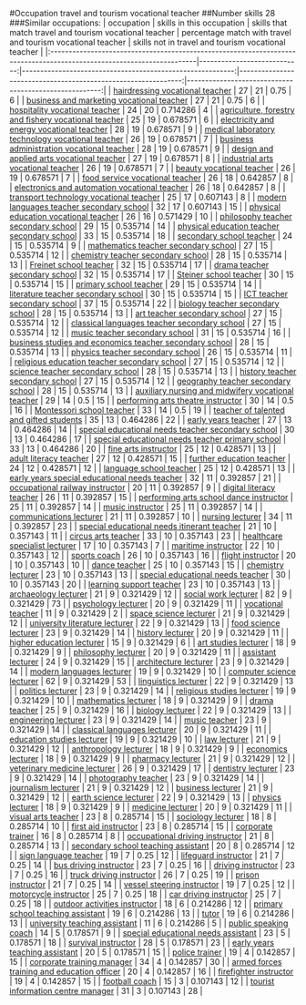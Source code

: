 #Occupation travel and tourism vocational teacher
##Number skills 28
###Similar occupations:
| occupation                                                                                                            |   skills in this occupation |   skills that match travel and tourism vocational teacher |   percentage match with travel and tourism vocational teacher |   skills not in travel and tourism vocational teacher |
|:----------------------------------------------------------------------------------------------------------------------|----------------------------:|----------------------------------------------------------:|--------------------------------------------------------------:|------------------------------------------------------:|
| [hairdressing vocational teacher](hairdressing_vocational_teacher.md)                                                 |                          27 |                                                        21 |                                                      0.75     |                                                     6 |
| [business and marketing vocational teacher](business_and_marketing_vocational_teacher.md)                             |                          27 |                                                        21 |                                                      0.75     |                                                     6 |
| [hospitality vocational teacher](hospitality_vocational_teacher.md)                                                   |                          24 |                                                        20 |                                                      0.714286 |                                                     4 |
| [agriculture, forestry and fishery vocational teacher](agriculture,_forestry_and_fishery_vocational_teacher.md)       |                          25 |                                                        19 |                                                      0.678571 |                                                     6 |
| [electricity and energy vocational teacher](electricity_and_energy_vocational_teacher.md)                             |                          28 |                                                        19 |                                                      0.678571 |                                                     9 |
| [medical laboratory technology vocational teacher](medical_laboratory_technology_vocational_teacher.md)               |                          26 |                                                        19 |                                                      0.678571 |                                                     7 |
| [business administration vocational teacher](business_administration_vocational_teacher.md)                           |                          28 |                                                        19 |                                                      0.678571 |                                                     9 |
| [design and applied arts vocational teacher](design_and_applied_arts_vocational_teacher.md)                           |                          27 |                                                        19 |                                                      0.678571 |                                                     8 |
| [industrial arts vocational teacher](industrial_arts_vocational_teacher.md)                                           |                          26 |                                                        19 |                                                      0.678571 |                                                     7 |
| [beauty vocational teacher](beauty_vocational_teacher.md)                                                             |                          26 |                                                        19 |                                                      0.678571 |                                                     7 |
| [food service vocational teacher](food_service_vocational_teacher.md)                                                 |                          26 |                                                        18 |                                                      0.642857 |                                                     8 |
| [electronics and automation vocational teacher](electronics_and_automation_vocational_teacher.md)                     |                          26 |                                                        18 |                                                      0.642857 |                                                     8 |
| [transport technology vocational teacher](transport_technology_vocational_teacher.md)                                 |                          25 |                                                        17 |                                                      0.607143 |                                                     8 |
| [modern languages teacher secondary school](modern_languages_teacher_secondary_school.md)                             |                          32 |                                                        17 |                                                      0.607143 |                                                    15 |
| [physical education vocational teacher](physical_education_vocational_teacher.md)                                     |                          26 |                                                        16 |                                                      0.571429 |                                                    10 |
| [philosophy teacher secondary school](philosophy_teacher_secondary_school.md)                                         |                          29 |                                                        15 |                                                      0.535714 |                                                    14 |
| [physical education teacher secondary school](physical_education_teacher_secondary_school.md)                         |                          33 |                                                        15 |                                                      0.535714 |                                                    18 |
| [secondary school teacher](secondary_school_teacher.md)                                                               |                          24 |                                                        15 |                                                      0.535714 |                                                     9 |
| [mathematics teacher secondary school](mathematics_teacher_secondary_school.md)                                       |                          27 |                                                        15 |                                                      0.535714 |                                                    12 |
| [chemistry teacher secondary school](chemistry_teacher_secondary_school.md)                                           |                          28 |                                                        15 |                                                      0.535714 |                                                    13 |
| [Freinet school teacher](Freinet_school_teacher.md)                                                                   |                          32 |                                                        15 |                                                      0.535714 |                                                    17 |
| [drama teacher secondary school](drama_teacher_secondary_school.md)                                                   |                          32 |                                                        15 |                                                      0.535714 |                                                    17 |
| [Steiner school teacher](Steiner_school_teacher.md)                                                                   |                          30 |                                                        15 |                                                      0.535714 |                                                    15 |
| [primary school teacher](primary_school_teacher.md)                                                                   |                          29 |                                                        15 |                                                      0.535714 |                                                    14 |
| [literature teacher secondary school](literature_teacher_secondary_school.md)                                         |                          30 |                                                        15 |                                                      0.535714 |                                                    15 |
| [ICT teacher secondary school](ICT_teacher_secondary_school.md)                                                       |                          37 |                                                        15 |                                                      0.535714 |                                                    22 |
| [biology teacher secondary school](biology_teacher_secondary_school.md)                                               |                          28 |                                                        15 |                                                      0.535714 |                                                    13 |
| [art teacher secondary school](art_teacher_secondary_school.md)                                                       |                          27 |                                                        15 |                                                      0.535714 |                                                    12 |
| [classical languages teacher secondary school](classical_languages_teacher_secondary_school.md)                       |                          27 |                                                        15 |                                                      0.535714 |                                                    12 |
| [music teacher secondary school](music_teacher_secondary_school.md)                                                   |                          31 |                                                        15 |                                                      0.535714 |                                                    16 |
| [business studies and economics teacher secondary school](business_studies_and_economics_teacher_secondary_school.md) |                          28 |                                                        15 |                                                      0.535714 |                                                    13 |
| [physics teacher secondary school](physics_teacher_secondary_school.md)                                               |                          26 |                                                        15 |                                                      0.535714 |                                                    11 |
| [religious education teacher secondary school](religious_education_teacher_secondary_school.md)                       |                          27 |                                                        15 |                                                      0.535714 |                                                    12 |
| [science teacher secondary school](science_teacher_secondary_school.md)                                               |                          28 |                                                        15 |                                                      0.535714 |                                                    13 |
| [history teacher secondary school](history_teacher_secondary_school.md)                                               |                          27 |                                                        15 |                                                      0.535714 |                                                    12 |
| [geography teacher secondary school](geography_teacher_secondary_school.md)                                           |                          28 |                                                        15 |                                                      0.535714 |                                                    13 |
| [auxiliary nursing and midwifery vocational teacher](auxiliary_nursing_and_midwifery_vocational_teacher.md)           |                          29 |                                                        14 |                                                      0.5      |                                                    15 |
| [performing arts theatre instructor](performing_arts_theatre_instructor.md)                                           |                          30 |                                                        14 |                                                      0.5      |                                                    16 |
| [Montessori school teacher](Montessori_school_teacher.md)                                                             |                          33 |                                                        14 |                                                      0.5      |                                                    19 |
| [teacher of talented and gifted students](teacher_of_talented_and_gifted_students.md)                                 |                          35 |                                                        13 |                                                      0.464286 |                                                    22 |
| [early years teacher](early_years_teacher.md)                                                                         |                          27 |                                                        13 |                                                      0.464286 |                                                    14 |
| [special educational needs teacher secondary school](special_educational_needs_teacher_secondary_school.md)           |                          30 |                                                        13 |                                                      0.464286 |                                                    17 |
| [special educational needs teacher primary school](special_educational_needs_teacher_primary_school.md)               |                          33 |                                                        13 |                                                      0.464286 |                                                    20 |
| [fine arts instructor](fine_arts_instructor.md)                                                                       |                          25 |                                                        12 |                                                      0.428571 |                                                    13 |
| [adult literacy teacher](adult_literacy_teacher.md)                                                                   |                          27 |                                                        12 |                                                      0.428571 |                                                    15 |
| [further education teacher](further_education_teacher.md)                                                             |                          24 |                                                        12 |                                                      0.428571 |                                                    12 |
| [language school teacher](language_school_teacher.md)                                                                 |                          25 |                                                        12 |                                                      0.428571 |                                                    13 |
| [early years special educational needs teacher](early_years_special_educational_needs_teacher.md)                     |                          32 |                                                        11 |                                                      0.392857 |                                                    21 |
| [occupational railway instructor](occupational_railway_instructor.md)                                                 |                          20 |                                                        11 |                                                      0.392857 |                                                     9 |
| [digital literacy teacher](digital_literacy_teacher.md)                                                               |                          26 |                                                        11 |                                                      0.392857 |                                                    15 |
| [performing arts school dance instructor](performing_arts_school_dance_instructor.md)                                 |                          25 |                                                        11 |                                                      0.392857 |                                                    14 |
| [music instructor](music_instructor.md)                                                                               |                          25 |                                                        11 |                                                      0.392857 |                                                    14 |
| [communications lecturer](communications_lecturer.md)                                                                 |                          21 |                                                        11 |                                                      0.392857 |                                                    10 |
| [nursing lecturer](nursing_lecturer.md)                                                                               |                          34 |                                                        11 |                                                      0.392857 |                                                    23 |
| [special educational needs itinerant teacher](special_educational_needs_itinerant_teacher.md)                         |                          21 |                                                        10 |                                                      0.357143 |                                                    11 |
| [circus arts teacher](circus_arts_teacher.md)                                                                         |                          33 |                                                        10 |                                                      0.357143 |                                                    23 |
| [healthcare specialist lecturer](healthcare_specialist_lecturer.md)                                                   |                          17 |                                                        10 |                                                      0.357143 |                                                     7 |
| [maritime instructor](maritime_instructor.md)                                                                         |                          22 |                                                        10 |                                                      0.357143 |                                                    12 |
| [sports coach](sports_coach.md)                                                                                       |                          26 |                                                        10 |                                                      0.357143 |                                                    16 |
| [flight instructor](flight_instructor.md)                                                                             |                          20 |                                                        10 |                                                      0.357143 |                                                    10 |
| [dance teacher](dance_teacher.md)                                                                                     |                          25 |                                                        10 |                                                      0.357143 |                                                    15 |
| [chemistry lecturer](chemistry_lecturer.md)                                                                           |                          23 |                                                        10 |                                                      0.357143 |                                                    13 |
| [special educational needs teacher](special_educational_needs_teacher.md)                                             |                          30 |                                                        10 |                                                      0.357143 |                                                    20 |
| [learning support teacher](learning_support_teacher.md)                                                               |                          23 |                                                        10 |                                                      0.357143 |                                                    13 |
| [archaeology lecturer](archaeology_lecturer.md)                                                                       |                          21 |                                                         9 |                                                      0.321429 |                                                    12 |
| [social work lecturer](social_work_lecturer.md)                                                                       |                          82 |                                                         9 |                                                      0.321429 |                                                    73 |
| [psychology lecturer](psychology_lecturer.md)                                                                         |                          20 |                                                         9 |                                                      0.321429 |                                                    11 |
| [vocational teacher](vocational_teacher.md)                                                                           |                          11 |                                                         9 |                                                      0.321429 |                                                     2 |
| [space science lecturer](space_science_lecturer.md)                                                                   |                          21 |                                                         9 |                                                      0.321429 |                                                    12 |
| [university literature lecturer](university_literature_lecturer.md)                                                   |                          22 |                                                         9 |                                                      0.321429 |                                                    13 |
| [food science lecturer](food_science_lecturer.md)                                                                     |                          23 |                                                         9 |                                                      0.321429 |                                                    14 |
| [history lecturer](history_lecturer.md)                                                                               |                          20 |                                                         9 |                                                      0.321429 |                                                    11 |
| [higher education lecturer](higher_education_lecturer.md)                                                             |                          15 |                                                         9 |                                                      0.321429 |                                                     6 |
| [art studies lecturer](art_studies_lecturer.md)                                                                       |                          18 |                                                         9 |                                                      0.321429 |                                                     9 |
| [philosophy lecturer](philosophy_lecturer.md)                                                                         |                          20 |                                                         9 |                                                      0.321429 |                                                    11 |
| [assistant lecturer](assistant_lecturer.md)                                                                           |                          24 |                                                         9 |                                                      0.321429 |                                                    15 |
| [architecture lecturer](architecture_lecturer.md)                                                                     |                          23 |                                                         9 |                                                      0.321429 |                                                    14 |
| [modern languages lecturer](modern_languages_lecturer.md)                                                             |                          19 |                                                         9 |                                                      0.321429 |                                                    10 |
| [computer science lecturer](computer_science_lecturer.md)                                                             |                          62 |                                                         9 |                                                      0.321429 |                                                    53 |
| [linguistics lecturer](linguistics_lecturer.md)                                                                       |                          22 |                                                         9 |                                                      0.321429 |                                                    13 |
| [politics lecturer](politics_lecturer.md)                                                                             |                          23 |                                                         9 |                                                      0.321429 |                                                    14 |
| [religious studies lecturer](religious_studies_lecturer.md)                                                           |                          19 |                                                         9 |                                                      0.321429 |                                                    10 |
| [mathematics lecturer](mathematics_lecturer.md)                                                                       |                          18 |                                                         9 |                                                      0.321429 |                                                     9 |
| [drama teacher](drama_teacher.md)                                                                                     |                          25 |                                                         9 |                                                      0.321429 |                                                    16 |
| [biology lecturer](biology_lecturer.md)                                                                               |                          22 |                                                         9 |                                                      0.321429 |                                                    13 |
| [engineering lecturer](engineering_lecturer.md)                                                                       |                          23 |                                                         9 |                                                      0.321429 |                                                    14 |
| [music teacher](music_teacher.md)                                                                                     |                          23 |                                                         9 |                                                      0.321429 |                                                    14 |
| [classical languages lecturer](classical_languages_lecturer.md)                                                       |                          20 |                                                         9 |                                                      0.321429 |                                                    11 |
| [education studies lecturer](education_studies_lecturer.md)                                                           |                          19 |                                                         9 |                                                      0.321429 |                                                    10 |
| [law lecturer](law_lecturer.md)                                                                                       |                          21 |                                                         9 |                                                      0.321429 |                                                    12 |
| [anthropology lecturer](anthropology_lecturer.md)                                                                     |                          18 |                                                         9 |                                                      0.321429 |                                                     9 |
| [economics lecturer](economics_lecturer.md)                                                                           |                          18 |                                                         9 |                                                      0.321429 |                                                     9 |
| [pharmacy lecturer](pharmacy_lecturer.md)                                                                             |                          21 |                                                         9 |                                                      0.321429 |                                                    12 |
| [veterinary medicine lecturer](veterinary_medicine_lecturer.md)                                                       |                          26 |                                                         9 |                                                      0.321429 |                                                    17 |
| [dentistry lecturer](dentistry_lecturer.md)                                                                           |                          23 |                                                         9 |                                                      0.321429 |                                                    14 |
| [photography teacher](photography_teacher.md)                                                                         |                          23 |                                                         9 |                                                      0.321429 |                                                    14 |
| [journalism lecturer](journalism_lecturer.md)                                                                         |                          21 |                                                         9 |                                                      0.321429 |                                                    12 |
| [business lecturer](business_lecturer.md)                                                                             |                          21 |                                                         9 |                                                      0.321429 |                                                    12 |
| [earth science lecturer](earth_science_lecturer.md)                                                                   |                          22 |                                                         9 |                                                      0.321429 |                                                    13 |
| [physics lecturer](physics_lecturer.md)                                                                               |                          18 |                                                         9 |                                                      0.321429 |                                                     9 |
| [medicine lecturer](medicine_lecturer.md)                                                                             |                          20 |                                                         9 |                                                      0.321429 |                                                    11 |
| [visual arts teacher](visual_arts_teacher.md)                                                                         |                          23 |                                                         8 |                                                      0.285714 |                                                    15 |
| [sociology lecturer](sociology_lecturer.md)                                                                           |                          18 |                                                         8 |                                                      0.285714 |                                                    10 |
| [first aid instructor](first_aid_instructor.md)                                                                       |                          23 |                                                         8 |                                                      0.285714 |                                                    15 |
| [corporate trainer](corporate_trainer.md)                                                                             |                          16 |                                                         8 |                                                      0.285714 |                                                     8 |
| [occupational driving instructor](occupational_driving_instructor.md)                                                 |                          21 |                                                         8 |                                                      0.285714 |                                                    13 |
| [secondary school teaching assistant](secondary_school_teaching_assistant.md)                                         |                          20 |                                                         8 |                                                      0.285714 |                                                    12 |
| [sign language teacher](sign_language_teacher.md)                                                                     |                          19 |                                                         7 |                                                      0.25     |                                                    12 |
| [lifeguard instructor](lifeguard_instructor.md)                                                                       |                          21 |                                                         7 |                                                      0.25     |                                                    14 |
| [bus driving instructor](bus_driving_instructor.md)                                                                   |                          23 |                                                         7 |                                                      0.25     |                                                    16 |
| [driving instructor](driving_instructor.md)                                                                           |                          23 |                                                         7 |                                                      0.25     |                                                    16 |
| [truck driving instructor](truck_driving_instructor.md)                                                               |                          26 |                                                         7 |                                                      0.25     |                                                    19 |
| [prison instructor](prison_instructor.md)                                                                             |                          21 |                                                         7 |                                                      0.25     |                                                    14 |
| [vessel steering instructor](vessel_steering_instructor.md)                                                           |                          19 |                                                         7 |                                                      0.25     |                                                    12 |
| [motorcycle instructor](motorcycle_instructor.md)                                                                     |                          25 |                                                         7 |                                                      0.25     |                                                    18 |
| [car driving instructor](car_driving_instructor.md)                                                                   |                          25 |                                                         7 |                                                      0.25     |                                                    18 |
| [outdoor activities instructor](outdoor_activities_instructor.md)                                                     |                          18 |                                                         6 |                                                      0.214286 |                                                    12 |
| [primary school teaching assistant](primary_school_teaching_assistant.md)                                             |                          19 |                                                         6 |                                                      0.214286 |                                                    13 |
| [tutor](tutor.md)                                                                                                     |                          19 |                                                         6 |                                                      0.214286 |                                                    13 |
| [university teaching assistant](university_teaching_assistant.md)                                                     |                          11 |                                                         6 |                                                      0.214286 |                                                     5 |
| [public speaking coach](public_speaking_coach.md)                                                                     |                          14 |                                                         5 |                                                      0.178571 |                                                     9 |
| [special educational needs assistant](special_educational_needs_assistant.md)                                         |                          23 |                                                         5 |                                                      0.178571 |                                                    18 |
| [survival instructor](survival_instructor.md)                                                                         |                          28 |                                                         5 |                                                      0.178571 |                                                    23 |
| [early years teaching assistant](early_years_teaching_assistant.md)                                                   |                          20 |                                                         5 |                                                      0.178571 |                                                    15 |
| [police trainer](police_trainer.md)                                                                                   |                          19 |                                                         4 |                                                      0.142857 |                                                    15 |
| [corporate training manager](corporate_training_manager.md)                                                           |                          34 |                                                         4 |                                                      0.142857 |                                                    30 |
| [armed forces training and education officer](armed_forces_training_and_education_officer.md)                         |                          20 |                                                         4 |                                                      0.142857 |                                                    16 |
| [firefighter instructor](firefighter_instructor.md)                                                                   |                          19 |                                                         4 |                                                      0.142857 |                                                    15 |
| [football coach](football_coach.md)                                                                                   |                          15 |                                                         3 |                                                      0.107143 |                                                    12 |
| [tourist information centre manager](tourist_information_centre_manager.md)                                           |                          31 |                                                         3 |                                                      0.107143 |                                                    28 |
